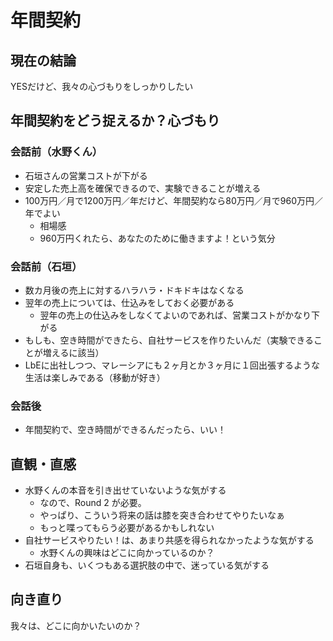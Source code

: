 # 年間契約

## 現在の結論
YESだけど、我々の心づもりをしっかりしたい

## 年間契約をどう捉えるか？心づもり
### 会話前（水野くん）
- 石垣さんの営業コストが下がる
- 安定した売上高を確保できるので、実験できることが増える
- 100万円／月で1200万円／年だけど、年間契約なら80万円／月で960万円／年でよい
  - 相場感
  - 960万円くれたら、あなたのために働きますよ！という気分

### 会話前（石垣）
- 数カ月後の売上に対するハラハラ・ドキドキはなくなる
- 翌年の売上については、仕込みをしておく必要がある
  - 翌年の売上の仕込みをしなくてよいのであれば、営業コストがかなり下がる
- もしも、空き時間ができたら、自社サービスを作りたいんだ（実験できることが増えるに該当）
- LbEに出社しつつ、マレーシアにも２ヶ月とか３ヶ月に１回出張するような生活は楽しみである（移動が好き）

### 会話後
- 年間契約で、空き時間ができるんだったら、いい！

## 直観・直感
- 水野くんの本音を引き出せていないような気がする
  - なので、Round 2 が必要。
  - やっぱり、こういう将来の話は膝を突き合わせてやりたいなぁ
  - もっと喋ってもらう必要があるかもしれない
- 自社サービスやりたい！は、あまり共感を得られなかったような気がする
  - 水野くんの興味はどこに向かっているのか？
- 石垣自身も、いくつもある選択肢の中で、迷っている気がする

## 向き直り
我々は、どこに向かいたいのか？